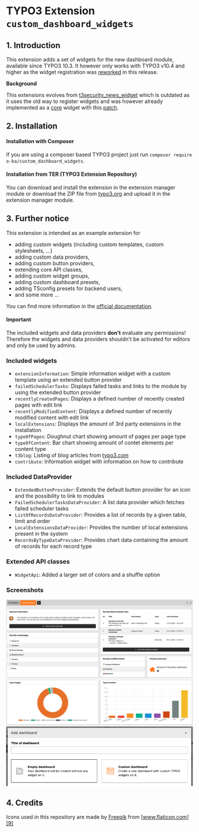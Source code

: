 # TYPO3 Extension ``custom_dashboard_widgets``

## 1. Introduction

This extension adds a set of widgets for the new dashboard module, available since TYPO3 10.3.
It however only works with TYPO3 v10.4 and higher as the widget registration was [reworked][1] in this release.

**Background**

This extensions evolves from [t3security_news_widget][2] which is outdated as it uses the old way to register widgets
and was however already implemented as a [core][3] widget with this [patch][4].

## 2. Installation

#### Installation with Composer

If you are using a composer based TYPO3 project just run `composer require o-ba/custom_dashboard_widgets`.

#### Installation from TER (TYPO3 Extension Repository)

You can download and install the extension in the extension manager module or download the ZIP file from [typo3.org][5]
and upload it in the extension manager module.

## 3. Further notice

This extension is intended as an example extension for
- adding custom widgets (including custom templates, custom stylesheets, ...)
- adding custom data providers,
- adding custom button providers,
- extending core API classes,
- adding custom widget groups,
- adding custom dashboard presets,
- adding TSconfig presets for backend users,
- and some more ...

You can find more information in the [official documentation][6].

#### Important
The included widgets and data providers **don't** evaluate any permissions! Therefore the widgets and data providers
shouldn't be activated for editors and only be used by admins.

### Included widgets
- ``extensionInformation``: Simple information widget with a custom template using an extended button provider
- ``failedSchedulerTasks``: Displays failed tasks and links to the module by using the extended button provider
- ``recentlyCreatedPages``: Displays a defined number of recently created pages with edit link
- ``recentlyModifiedContent``: Displays a defined number of recently modified content with edit link
- ``localExtensions``: Displays the amount of 3rd party extensions in the installation
- ``typeOfPages``: Doughnut chart showing amount of pages per page type
- ``typeOfContent``: Bar chart showing amount of contet elements per content type
- ``t3blog``: Listing of blog articles from [typo3.com][7]
- ``contribute``: Information widget with information on how to contribute

### Included DataProvider
- ``ExtendedButtonProvider``: Extends the default button provider for an icon and the possibility to link to modules
- ``FailedSchedulerTasksDataProvider``: A list data provider which fetches failed scheduler tasks
- ``ListOfRecordsDataProvider``: Provides a list of records by a given table, limit and order
- ``LocalExtensionsDataProvider``: Provides the number of local extensions present in the system
- ``RecordsByTypeDataProvider``: Provides chart data containing the amount of records for each record type

### Extended API classes
- ``WidgetApi``: Added a larger set of colors and a shuffle option

### Screenshots

![Custom Dashboard 1](Documentation/Images/Screenshot-1.png?raw=true "Custom Dashboard 1")
![Custom Dashboard 2](Documentation/Images/Screenshot-2.png?raw=true "Custom Dashboard 2")
![Custom Dashboard Selection](Documentation/Images/Screenshot-3.png?raw=true "Custom Dashboard Selection")

## 4. Credits

Icons used in this repository are made by [Freepik][8] from [www.flaticon.com][9]

[1]: https://review.typo3.org/c/Packages/TYPO3.CMS/+/63563
[2]: https://github.com/o-ba/t3security_news_widget
[3]: https://github.com/TYPO3/TYPO3.CMS
[4]: https://review.typo3.org/c/Packages/TYPO3.CMS/+/63397
[5]: https://extensions.typo3.org/extension/custom_dashboard_widgets
[6]: https://docs.typo3.org/c/typo3/cms-dashboard/master/en-us/
[7]: https://typo3.com/blog
[8]: https://www.flaticon.com/authors/freepik
[9]: http://www.flaticon.com
